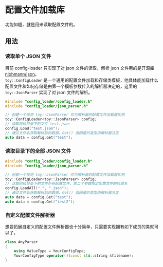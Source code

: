 # 配置文件加载库
功能如题，就是用来读取配置文件的。

## 用法
### 读取单个 JSON 文件
目前 config-loader 只实现了对 json 文件的读取，解析 json 文件用的是开源库 [nlohmann/json](https://github.com/nlohmann/json)。   
`toy::ConfigLoader` 是一个通用的配置文件加载和存储类模板，他具体能加载什么配置文件和如何存储是由第一个模板参数传入的解析器决定的，这里的 `toy::JsonParser` 实现了对 json 文件的解析。   

```c++
#include "config_loader/config_loader.h"
#include "config_loader/json_parser.h"

// 创建一个使用 toy::JsonParser 作为解析器的配置文件加载器实例
toy::ConfigLoader<toy::JsonParser> config;
// 读取同级目录下的文件 test.json
config.Load("test.json");
// 通过文件名获取解析后的数据，Get() 返回值的类型由解析器决定
auto data = config.Get("test");
```

### 读取目录下的全部 JSON 文件
```c++
#include "config_loader/config_loader.h"
#include "config_loader/json_parser.h"

// 创建一个使用 toy::JsonParser 作为解析器的配置文件加载器实例
toy::ConfigLoader<toy::JsonParser> config;
// 读取同级目录下的文件所有配置文件，第二个参数指定配置文件的后缀名
config.LoadAll(".", ".json");
// 通过文件名获取解析后的数据，Get() 返回值的类型由解析器决定
auto data = config.Get("test");
auto data = config.Get("test2");
```

### 自定义配置文件解析器
想要拓展自定义的配置文件解析器也十分简单，只需要实现拥有如下成员的类就可以了。   
```c++
class AnyParser
{
    using ValueType = YourConfigType;
    YourConfigType operator()(const std::string &filename);
}
```
